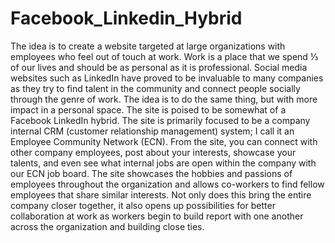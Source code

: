 # Facebook_Linkedin_Hybrid
The idea is to create a website targeted at large organizations with employees who feel out of touch at work. Work is a place that we spend ⅓ of our lives and should be as personal as it is professional. Social media websites such as LinkedIn have proved to be invaluable to many companies as they try to find talent in the community and connect people socially through the genre of work. The idea is to do the same thing, but with more impact in a personal space. The site is poised to be somewhat of a Facebook LinkedIn hybrid. The site is primarily focused to be a company internal CRM (customer relationship management) system; I call it an Employee Community Network (ECN). From the site, you can connect with other company employees, post about your interests, showcase your talents, and even see what internal jobs are open within the company with our ECN job board. The site showcases the hobbies and passions of employees throughout the organization and allows co-workers to find fellow employees that share similar interests. Not only does this bring the entire company closer together, it also opens up possibilities for better collaboration at work as workers begin to build report with one another across the organization and building close ties. 

